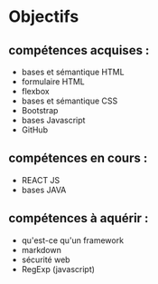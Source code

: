 # Objectifs

## compétences acquises :

- bases et sémantique HTML
- formulaire HTML
- flexbox
- bases et sémantique CSS
- Bootstrap
- bases Javascript
- GitHub

## compétences en cours : 

- REACT JS
- bases JAVA

## compétences à aquérir :

- qu'est-ce qu'un framework
- markdown
- sécurité web
- RegExp (javascript)

